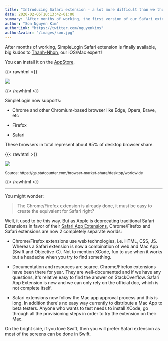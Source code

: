 ```yaml
---
title: "Introducing Safari extension - a lot more difficult than we thought"
date: 2020-02-05T10:13:42+01:00
summary: 'After months of working, the first version of our Safari extension is finally available!'
author: "Son Nguyen Kim"
authorLink: "https://twitter.com/nguyenkims"
authorAvatar: "/images/son.jpg"
---
```


After months of working, SimpleLogin Safari extension is finally available, big kudos to [Thanh-Nhon](/about), our iOS/Mac expert!

You can install it on the [AppStore](https://apps.apple.com/us/app/simplelogin/id1494051017?mt=12&fbclid=IwAR0M0nnEKgoieMkmx91TSXrtcScj7GouqRxGgXeJz2un_5ydhIKlbAI79Io).

{{< rawhtml >}}
<p align="left">
    <img src="/blog/safari-extension.png" class="img-fluid" style="max-height: 250px">
</p>
{{< /rawhtml >}}

SimpleLogin now supports:

- Chrome and other Chromium-based browser like Edge, Opera, Brave, etc

- Firefox
- Safari

These browsers in total represent about 95% of desktop browser share.

{{< rawhtml >}}
<div class="w-lg-80">
<p align="left">
    <img src="/blog/browser-share.png" class="img-fluid">
</p>
<p style="font-size: 12px" class="text-center">Source: https://gs.statcounter.com/browser-market-share/desktop/worldwide</p>
</div>
{{< /rawhtml >}}

---

You might wonder:

> The Chrome/Firefox extension is already done, it must be easy to create the equivalent for Safari right?

Well, it used to be this way. But as Apple is deprecating traditional Safari Extensions in favor of their [Safari App Extensions](https://developer.apple.com/documentation/safariservices/safari_app_extensions), Chrome/Firefox and Safari extensions are now 2 completely separate worlds:

- Chrome/Firefox extensions use web technologies, i.e. HTML, CSS, JS. Whereas a Safari extension is now a combination of web and Mac App (Swift and Objective-C). Not to mention XCode, fun to use when it works but a headache when you try to find something.

- Documentation and resources are scarce. Chrome/Firefox extensions have been there for year. They are well-documented and if we have any questions, it's relative easy to find the answer on StackOverflow. Safari App Extension is new and we can only rely on the official doc, which is not complete itself.

- Safari extensions now follow the Mac app approval process and this is long. In addition there's no easy way currently to distribute a Mac App to beta testers. Anyone who wants to test needs to install XCode, go through all the provisioning steps in order to try the extension on their Mac.

On the bright side, if you love Swift, then you will prefer Safari extension as most of the screens can be done in Swift.

